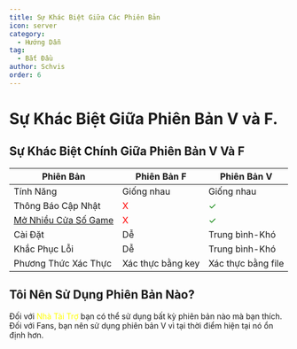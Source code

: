 ```yaml
---
title: Sự Khác Biệt Giữa Các Phiên Bản
icon: server
category:
  - Hướng Dẫn
tag:
  - Bắt Đầu
author: Schvis
order: 6
---
```


# Sự Khác Biệt Giữa Phiên Bản V và F.

## Sự Khác Biệt Chính Giữa Phiên Bản V Và F

|Phiên Bản |Phiên Bản F|Phiên Bản V|
|-----|--------|--------|
|Tính Năng|Giống nhau|Giống nhau|
|Thông Báo Cập Nhật|<span style='color:red;'>X</span>|<span style='color:green;'>✓</span>|
|[Mở Nhiều Cửa Số Game](../guide/multi-instance.md)|<span style='color:red;'>X</span>|<span style='color:green;'>✓</span>|
|Cài Đặt|Dễ|Trung bình-Khó|
|Khắc Phục Lỗi|Dễ|Trung bình-Khó|
|Phương Thức Xác Thực|Xác thực bằng key|Xác thực bằng file|
## Tôi Nên Sử Dụng Phiên Bản Nào?

Đối với <span style='color:yellow;'>Nhà Tài Trợ</span> bạn có thể sử dụng bất kỳ phiên bản nào mà bạn thích. Đối với Fans, bạn nên sử dụng phiên bản V vì tại thời điểm hiện tại nó ổn định hơn.